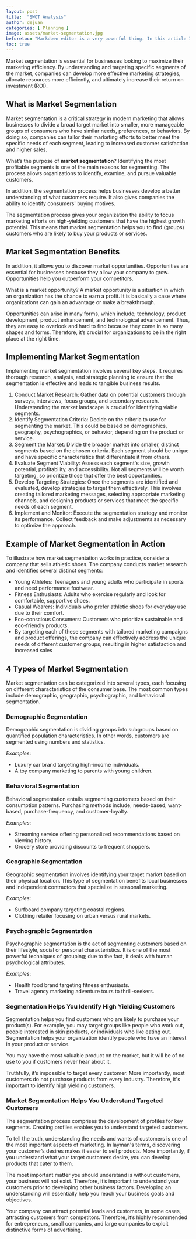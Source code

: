 ```yaml
---
layout: post
title:  "SWOT Analysis"
author: dejuan
categories: [ Planning ]
image: assets/market-segmentation.jpg
beforetoc: "Markdown editor is a very powerful thing. In this article I'm going to show you what you can actually do with it, some tricks and tips while editing your post."
toc: true
---
```


Market segmentation is essential for businesses looking to maximize their marketing efficiency. By understanding and targeting specific segments of the market, companies can develop more effective marketing strategies, allocate resources more efficiently, and ultimately increase their return on investment (ROI).

## What is Market Segmentation

Market segmentation is a critical strategy in modern marketing that allows businesses to divide a broad target market into smaller, more manageable groups of consumers who have similar needs, preferences, or behaviors. By doing so, companies can tailor their marketing efforts to better meet the specific needs of each segment, leading to increased customer satisfaction and higher sales.

What’s the purpose of **market segmentation**? Identifying the most profitable segments is one of the main reasons for segmenting. The process allows organizations to identify, examine, and pursue valuable customers.

In addition, the segmentation process helps businesses develop a better understanding of what customers require. It also gives companies the ability to identify consumers' buying motives.

The segmentation process gives your organization the ability to focus marketing efforts on high-yielding customers that have the highest growth potential. This means that market segmentation helps you to find (groups) customers who are likely to buy your products or services.

## Market Segmentation Benefits

In addition, it allows you to discover market opportunities. Opportunities are essential for businesses because they allow your company to grow. Opportunities help you outperform your competitors.

What is a market opportunity? A market opportunity is a situation in which an organization has the chance to earn a profit. It is basically a case where organizations can gain an advantage or make a breakthrough.

Opportunities can arise in many forms, which include; technology, product development, product enhancement, and technological advancement. Thus, they are easy to overlook and hard to find because they come in so many shapes and forms. Therefore, it’s crucial for organizations to be in the right place at the right time.

## Implementing Market Segmentation

Implementing market segmentation involves several key steps. It requires thorough research, analysis, and strategic planning to ensure that the segmentation is effective and leads to tangible business results.

1. Conduct Market Research: Gather data on potential customers through surveys, interviews, focus groups, and secondary research. Understanding the market landscape is crucial for identifying viable segments.
2. Identify Segmentation Criteria: Decide on the criteria to use for segmenting the market. This could be based on demographics, geography, psychographics, or behavior, depending on the product or service.
3. Segment the Market: Divide the broader market into smaller, distinct segments based on the chosen criteria. Each segment should be unique and have specific characteristics that differentiate it from others.
4. Evaluate Segment Viability: Assess each segment's size, growth potential, profitability, and accessibility. Not all segments will be worth targeting, so prioritize those that offer the best opportunities.
5. Develop Targeting Strategies: Once the segments are identified and evaluated, develop strategies to target them effectively. This involves creating tailored marketing messages, selecting appropriate marketing channels, and designing products or services that meet the specific needs of each segment.
6. Implement and Monitor: Execute the segmentation strategy and monitor its performance. Collect feedback and make adjustments as necessary to optimize the approach.

## Example of Market Segmentation in Action

To illustrate how market segmentation works in practice, consider a company that sells athletic shoes. The company conducts market research and identifies several distinct segments:

* Young Athletes: Teenagers and young adults who participate in sports and need performance footwear.
* Fitness Enthusiasts: Adults who exercise regularly and look for comfortable, supportive shoes.
* Casual Wearers: Individuals who prefer athletic shoes for everyday use due to their comfort.
* Eco-conscious Consumers: Customers who prioritize sustainable and eco-friendly products.
* By targeting each of these segments with tailored marketing campaigns and product offerings, the company can effectively address the unique needs of different customer groups, resulting in higher satisfaction and increased sales

## 4 Types of Market Segmentation

Market segmentation can be categorized into several types, each focusing on different characteristics of the consumer base. The most common types include demographic, geographic, psychographic, and behavioral segmentation.

### Demographic Segmentation

Demographic segmentation is dividing groups into subgroups based on quantified population characteristics. In other words, customers are segmented using numbers and statistics.

*Examples*:

* Luxury car brand targeting high-income individuals.
* A toy company marketing to parents with young children.

### Behavioral Segmentation

Behavioral segmentation entails segmenting customers based on their consumption patterns. Purchasing methods include; needs-based, want-based, purchase-frequency, and customer-loyalty.

*Examples*:

* Streaming service offering personalized recommendations based on viewing history.
* Grocery store providing discounts to frequent shoppers.

### Geographic Segmentation

Geographic segmentation involves identifying your target market based on their physical location. This type of segmentation benefits local businesses and independent contractors that specialize in seasonal marketing.

*Examples*:

* Surfboard company targeting coastal regions.
* Clothing retailer focusing on urban versus rural markets.

### Psychographic Segmentation

Psychographic segmentation is the act of segmenting customers based on their lifestyle, social or personal characteristics. It is one of the most powerful techniques of grouping; due to the fact, it deals with human psychological attributes.

*Examples*:

* Health food brand targeting fitness enthusiasts.
* Travel agency marketing adventure tours to thrill-seekers.

### Segmentation Helps You Identify High Yielding Customers

Segmentation helps you find customers who are likely to purchase your product(s). For example, you may target groups like people who work out, people interested in skin products, or individuals who like eating out. Segmentation helps your organization identify people who have an interest in your product or service.

You may have the most valuable product on the market, but it will be of no use to you if customers never hear about it.

Truthfully, it’s impossible to target every customer. More importantly, most customers do not purchase products from every industry. Therefore, it's important to identify high yielding customers.

### Market Segmentation Helps You Understand Targeted Customers

The segmentation process comprises the development of profiles for key segments. Creating profiles enables you to understand targeted customers.

To tell the truth, understanding the needs and wants of customers is one of the most important aspects of marketing. In layman's terms, discovering your customer’s desires makes it easier to sell products. More importantly, if you understand what your target customers desire, you can develop products that cater to them.

The most important matter you should understand is without customers, your business will not exist. Therefore, it’s important to understand your customers prior to developing other business factors. Developing an understanding will essentially help you reach your business goals and objectives.

Your company can attract potential leads and customers, in some cases, attracting customers from competitors. Therefore, it’s highly recommended for entrepreneurs, small companies, and large companies to exploit distinctive forms of advertising.
